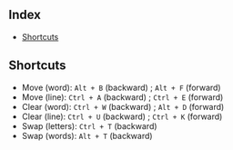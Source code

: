 Index
-----

* [Shortcuts](#shortcuts)


Shortcuts
---------

* Move (word): `Alt + B` (backward) ; `Alt + F` (forward)
* Move (line): `Ctrl + A` (backward) ; `Ctrl + E` (forward)
* Clear (word): `Ctrl + W` (backward) ; `Alt + D` (forward)
* Clear (line): `Ctrl + U` (backward) ; `Ctrl + K` (forward)
* Swap (letters): `Ctrl + T` (backward)
* Swap (words): `Alt + T` (backward)
